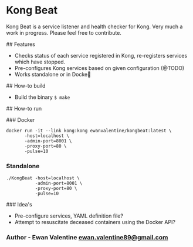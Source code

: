 # Kong Beat

Kong Beat is a service listener and health checker for Kong. Very much a work in progress. Please feel free to contribute.

## Features
- Checks status of each service registered in Kong, re-registers services which have stopped.
- Pre-configures Kong services based on given configuration (@TODO)
- Works standalone or in Docke

## How-to build
- Build the binary `$ make`

## How-to run 

### Docker
```
docker run -it --link kong:kong ewanvalentine/kongbeat:latest \ 
       -host=localhost \
       -admin-port=8001 \
       -proxy-port=80 \
       -pulse=10 
```

### Standalone 
```
./KongBeat -host=localhost \
           -admin-port=8001 \
           -proxy-port=80 \
           -pulse=10 
```

### Idea's 
- Pre-configure services, YAML definition file? 
- Attempt to resuscitate deceased containers using the Docker API?

### Author - Ewan Valentine ewan.valentine89@gmail.com
